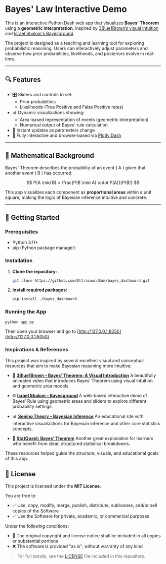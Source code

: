 # Bayes' Law Interactive Demo

This is an interactive Python Dash web app that visualizes **Bayes' Theorem** using a **geometric interpretation**, inspired by [3Blue1Brown’s visual intuition](https://www.youtube.com/watch?v=HZGCoVF3YvM) and [Israel Shalom's Bayesground](https://srulix.com/projects/bayesground).

The project is designed as a teaching and learning tool for exploring probabilistic reasoning. Users can interactively adjust parameters and observe how prior probabilities, likelihoods, and posteriors evolve in real-time.

---

## 🔍 Features

- 🎛️ Sliders and controls to set:
  - Prior probabilities
  - Likelihoods (True Positive and False Positive rates)
- 📊 Dynamic visualizations showing:
  - Area-based representation of events (geometric interpretation)
  - Numerical output of Bayes' rule calculation
- 🔄 Instant updates as parameters change
- 📱 Fully interactive and browser-based via [Plotly Dash](https://dash.plotly.com/)

---

## 📐 Mathematical Background

Bayes' Theorem describes the probability of an event \( A \) given that another event \( B \) has occurred:

$$
P(A \mid B) = \frac{P(B \mid A) \cdot P(A)}{P(B)}
$$

This app visualizes each component as **proportional areas** within a unit square, making the logic of Bayesian inference intuitive and concrete.

---

## 🚀 Getting Started

### Prerequisites

- Python 3.11+
- pip (Python package manager)

### Installation

1. **Clone the repository:**

    ```bash
    git clone https://github.com/UltrasoundSam/bayes_dashboard.git
    ```

2. **Install required packages:**

    ```bash
    pip install ./bayes_dashboard
    ```

### Running the App

```bash
python app.py
```

Then open your browser and go to [http://127.0.0.1:8050](http://127.0.0.1:8050)

### Inspirations & References

This project was inspired by several excellent visual and conceptual resources that aim to make Bayesian reasoning more intuitive:

- 🎥 **[3Blue1Brown – Bayes’ Theorem: A Visual Introduction](https://www.youtube.com/watch?v=HZGCoVF3YvM)**
  A beautifully animated video that introduces Bayes’ Theorem using visual intuition and geometric area models.

- 🌐 **[Israel Shalom – Bayesground](https://srulix.com/projects/bayesground)**
  A web-based interactive demo of Bayes’ Rule using geometric areas and sliders to explore different probability settings.

- 📊 **[Seeing Theory – Bayesian Inference](https://seeing-theory.brown.edu/bayesian-inference/index.html)**
  An educational site with interactive visualizations for Bayesian inference and other core statistics concepts.

- 📘 **[StatQuest: Bayes’ Theorem](https://www.youtube.com/watch?v=HZGCoVF3YvM)**
  Another great explanation for learners who benefit from clear, structured statistical breakdowns.

These resources helped guide the structure, visuals, and educational goals of this app.

## 📄 License

This project is licensed under the **MIT License**.

You are free to:

- ✅ Use, copy, modify, merge, publish, distribute, sublicense, and/or sell copies of the Software
- ✅ Use the Software for private, academic, or commercial purposes

Under the following conditions:

- 📜 The original copyright and license notice shall be included in all copies or substantial portions
- ❌ The software is provided "as is", without warranty of any kind

> For full details, see the [LICENSE](LICENSE) file included in this repository.

